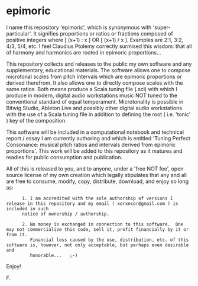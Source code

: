 # epimoric

I name this repository 'epimoric', which is synonymous with 'super-particular'.  It signifies proportions or ratios or fractions composed of positive integers where [ (x+1) : x ] OR [ (x+1) / x ].  Examples are 2:1, 3:2, 4/3, 5/4, etc.  I feel Claudius Ptolemy correctly surmised this wisdom: that all of harmony and harmonics are rooted in epimoric proportions...


This repository collects and releases to the public my own software and any supplementary, educational materials.  The software allows one to compose microtonal scales from pitch intervals which are epimoric proportions or derived therefrom.  It also allows one to directly compose scales with the same ratios.  Both means produce a Scala tuning file (.scl) with which I produce in modern, digital audio workstations music NOT tuned to the conventional standard of equal temperament.  Microtonality is possible in Bitwig Studio, Ableton Live and possibly other digital audio workstations with the use of a Scala tuning file in addition to defining the root ( i.e. 'tonic' ) key of the composition.


This software will be included in a computational notebook and technical report / essay I am currently authoring and which is entitled 'Tuning Perfect Consonance: musical pitch ratios and intervals derived from epimoric proportions'.  This work will be added to this repository as it matures and readies for public consumption and publication.


All of this is released to you, and to anyone, under a 'free NOT fee', open source license of my own creation which legally stipulates that any and all are free to consume, modify, copy, distribute, download, and enjoy so long as: 

          1. I am accredited with the sole authorship of versions I release in this repository and my email ( xorxecor@gmail.com ) is included in such 
          notice of ownership / authorship. 
          
          2. No money is exchanged in connection to this software.  One may not commercialize this code, sell it, profit financially by it or from it.     
             Financial loss caused by the use, distribution, etc. of this software is, however, not only acceptable, but perhaps even desirable and 
             honorable...   ;-)
             
             
Enjoy!


F.
